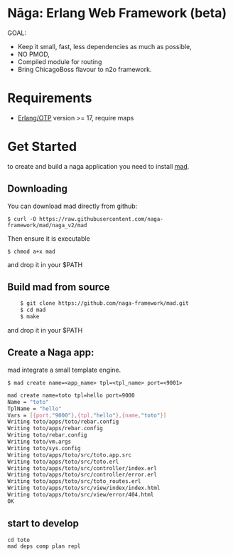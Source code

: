 Nāga: Erlang Web Framework (beta)
=================================

GOAL:
 - Keep it small, fast, less dependencies as much as possible, 
 - NO PMOD, 
 - Compiled module for routing
 - Bring ChicagoBoss flavour to n2o framework.
 

# Requirements

- [Erlang/OTP](http://www.erlang.org) version >= 17,  require maps

# Get Started

  to create and build a naga application you need to install [mad](https://github.com/naga-framework/mad.git).

## Downloading

You can download mad directly from github:

    $ curl -O https://raw.githubusercontent.com/naga-framework/mad/naga_v2/mad

Then ensure it is executable

    $ chmod a+x mad

and drop it in your $PATH


## Build mad from source

```bash
    $ git clone https://github.com/naga-framework/mad.git
    $ cd mad
    $ make    
```

and drop it in your $PATH


## Create a Naga app:

  mad integrate a small template engine.

    $ mad create name=<app_name> tpl=<tpl_name> port=<9001>

```bash
mad create name=toto tpl=hello port=9000
Name = "toto"
TplName = "hello"
Vars = [{port,"9000"},{tpl,"hello"},{name,"toto"}]
Writing toto/apps/toto/rebar.config
Writing toto/apps/rebar.config
Writing toto/rebar.config
Writing toto/vm.args
Writing toto/sys.config
Writing toto/apps/toto/src/toto.app.src
Writing toto/apps/toto/src/toto.erl
Writing toto/apps/toto/src/controller/index.erl
Writing toto/apps/toto/src/controller/error.erl
Writing toto/apps/toto/src/toto_routes.erl
Writing toto/apps/toto/src/view/index/index.html
Writing toto/apps/toto/src/view/error/404.html
OK
```  
## start to develop

```shell
cd toto
mad deps comp plan repl
```
